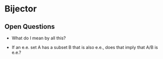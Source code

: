 # Bijector

## Open Questions

* What do I mean by all this?

* If an e.e. set A has a subset B that is also e.e., does that
  imply that A/B is e.e.?
